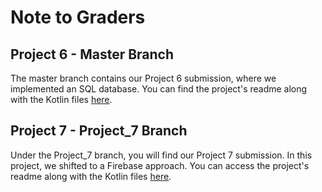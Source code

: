 # Note to Graders

## Project 6 - Master Branch

The master branch contains our Project 6 submission, where we implemented an SQL database. You can find the project's readme along with the Kotlin files [here](https://github.com/asteitz/Project_6/blob/master/app/src/main/java/com/example/project6/README.md).

## Project 7 - Project_7 Branch

Under the Project_7 branch, you will find our Project 7 submission. In this project, we shifted to a Firebase approach. You can access the project's readme along with the Kotlin files [here](https://github.com/asteitz/Project_6/blob/project_7/app/src/main/java/com/example/project7/README.md).
